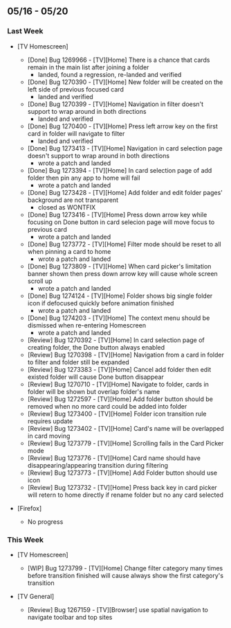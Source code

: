 ## 05/16 - 05/20 ##

### Last Week ###

* [TV Homescreen]
    - [Done] Bug 1269966 - [TV][Home] There is a chance that cards remain in the main list after joining a folder
        - landed, found a regression, re-landed and verified
    - [Done] Bug 1270390 - [TV][Home] New folder will be created on the left side of previous focused card
        - landed and verified
    - [Done] Bug 1270399 - [TV][Home] Navigation in filter doesn't support to wrap around in both directions
        - landed and verified
    - [Done] Bug 1270400 - [TV][Home] Press left arrow key on the first card in folder will navigate to filter
        - landed and verified
    - [Done] Bug 1273413 - [TV][Home] Navigation in card selection page doesn't support to wrap around in both directions
        - wrote a patch and landed
    - [Done] Bug 1273394 - [TV][Home] In card selection page of add folder then pin any app to home will fail
        - wrote a patch and landed
    - [Done] Bug 1273428 - [TV][Home] Add folder and edit folder pages' background are not transparent
        - closed as WONTFIX
    - [Done] Bug 1273416 - [TV][Home] Press down arrow key while focusing on Done button in card selecion page will move focus to previous card
        - wrote a patch and landed
    - [Done] Bug 1273772 - [TV][Home] Filter mode should be reset to all when pinning a card to home
        - wrote a patch and landed
    - [Done] Bug 1273809 - [TV][Home] When card picker's limitation banner shown then press down arrow key will cause whole screen scroll up
        - wrote a patch and landed
    - [Done] Bug 1274124 - [TV][Home] Folder shows big single folder icon if defocused quickly before animation finished
        - wrote a patch and landed
    - [Done] Bug 1274203 - [TV][Home] The context menu should be dismissed when re-entering Homescreen
        - wrote a patch and landed
    - [Review] Bug 1270392 - [TV][Home] In card selection page of creating folder, the Done button always enabled
    - [Review] Bug 1270398 - [TV][Home] Navigation from a card in folder to filter and folder still be expanded
    - [Review] Bug 1273383 - [TV][Home] Cancel add folder then edit existed folder will cause Done button disappear
    - [Review] Bug 1270710 - [TV][Home] Navigate to folder, cards in folder will be shown but overlap folder's name
    - [Review] Bug 1272597 - [TV][Home] Add folder button should be removed when no more card could be added into folder
    - [Review] Bug 1273400 - [TV][Home] Folder icon transition rule requires update
    - [Review] Bug 1273402 - [TV][Home] Card's name will be overlapped in card moving
    - [Review] Bug 1273779 - [TV][Home] Scrolling fails in the Card Picker mode
    - [Review] Bug 1273776 - [TV][Home] Card name should have disappearing/appearing transition during filtering
    - [Review] Bug 1273773 - [TV][Home] Add Folder button should use icon
    - [Review] Bug 1273732 - [TV][Home] Press back key in card picker will retern to home directly if rename folder but no any card selected

* [Firefox]
    - No progress

### This Week ###

* [TV Homescreen]
    - [WIP] Bug 1273799 - [TV][Home] Change filter category many times before transition finished will cause always show the first category's transition

* [TV General]
    - [Review] Bug 1267159 - [TV][Browser] use spatial navigation to navigate toolbar and top sites
